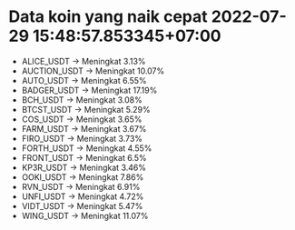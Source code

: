# Data koin yang naik cepat 2022-07-29 15:48:57.853345+07:00

* ALICE_USDT -> Meningkat 3.13%
* AUCTION_USDT -> Meningkat 10.07%
* AUTO_USDT -> Meningkat 6.55%
* BADGER_USDT -> Meningkat 17.19%
* BCH_USDT -> Meningkat 3.08%
* BTCST_USDT -> Meningkat 5.29%
* COS_USDT -> Meningkat 3.65%
* FARM_USDT -> Meningkat 3.67%
* FIRO_USDT -> Meningkat 3.73%
* FORTH_USDT -> Meningkat 4.55%
* FRONT_USDT -> Meningkat 6.5%
* KP3R_USDT -> Meningkat 3.46%
* OOKI_USDT -> Meningkat 7.86%
* RVN_USDT -> Meningkat 6.91%
* UNFI_USDT -> Meningkat 4.72%
* VIDT_USDT -> Meningkat 5.47%
* WING_USDT -> Meningkat 11.07%
